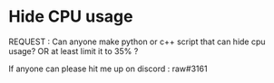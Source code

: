 # Hide CPU usage
REQUEST : Can anyone make python or c++ script that can hide cpu usage?
OR at least limit it to 35% ?

If anyone can please hit me up on discord : raw#3161
